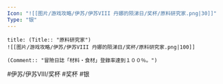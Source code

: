 ```yaml
---
Icon: "![[图片/游戏攻略/伊苏/伊苏VIII 丹娜的陨涕日/奖杯/原料研究家.png|30]]"
Type: "银"
---
```

```ad-common-silver-trophy
title: (Title:: "原料研究家")
![[图片/游戏攻略/伊苏/伊苏VIII 丹娜的陨涕日/奖杯/原料研究家.png|100]]

(Comment:: "冒險日誌「材料・食材」登錄率達到１００％。")
```

#伊苏/伊苏VIII/奖杯 #奖杯 #银
